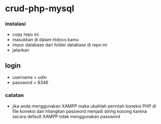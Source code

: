 # crud-php-mysql
### instalasi
- copy repo ini
- masukkan di dalam htdocs kamu
- impor database dari folder database di repo ini
- jalankan

## login
- username = udin
- password = 8346

### catatan
- jika anda menggunakan XAMPP maka ubahlah perintah koneksi PHP di file koneksi dan hilangkan password menjadi string kosong karena secara default XAMPP tidak menggunakan password
